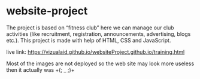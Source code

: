 # website-project
The project is based on “fitness club” here we can manage  our club activities (like recruitment, registration,  announcements, advertising, blogs etc.). This project is  made with help of HTML, CSS and JavaScript.

live link: https://vizualaid.github.io/websiteProject.github.io/training.html

Most of the images are not deployed so the web site may look more useless then it actually was  +(; _ ;)+
